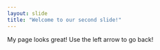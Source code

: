 ```yaml
---
layout: slide
title: "Welcome to our second slide!"
---
```

My page looks great!
Use the left arrow to go back!
